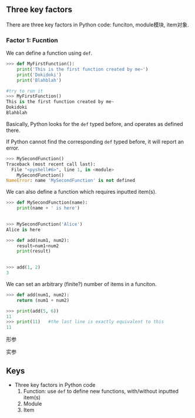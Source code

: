 ## Three key factors
There are three key factors in Python code: funciton, module模块, item对象.

### Factor 1: Fucntion
We can define a function using `def`.
```Python
>>> def MyFirstFunction():
	print('This is the first function created by me~')
	print('Dokidoki')
	print('Blahblah')

#try to run it	
>>> MyFirstFunction()
This is the first function created by me~
Dokidoki
Blahblah
```
Basically, Python looks for the `def` typed before, and operates as defined there.

If Python cannot find the corresponding `def` typed before, it will report an error.
```Python
>>> MySecondFunction()
Traceback (most recent call last):
  File "<pyshell#6>", line 1, in <module>
    MySecondFunction()
NameError: name 'MySecondFunction' is not defined
```
We can also define a function which requires inputted item(s).
```Python
>>> def MySecondFunction(name):
	print(name + ' is here')

	
>>> MySecondFunction('Alice')
Alice is here
```
```Python
>>> def add(num1, num2):
	result=num1+num2
	print(result)

	
>>> add(1, 2)
3
``` 
We can set an arbitrary (finite?) number of items in a funciton.

```Python
>>> def add(num1, num2):
	return (num1 + num2)

>>> print(add(5, 6))
11
>>> print(11)   #the last line is exactly equivalent to this
11
```

形参

实参


## Keys
- Three key factors in Python code
  1. Function: use `def` to define new functions, with/without inputted item(s)
  2. Module
  3. Item
  

